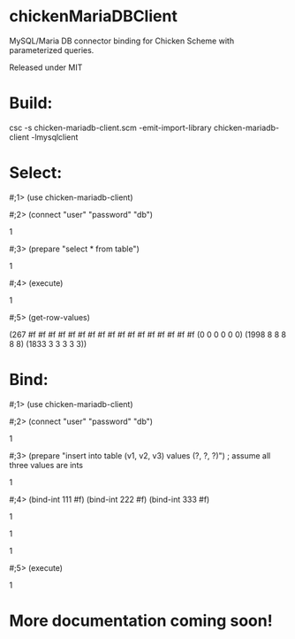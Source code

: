 # chickenMariaDBClient
MySQL/Maria DB connector binding for Chicken Scheme with parameterized queries.

Released under MIT


# Build:

csc -s chicken-mariadb-client.scm -emit-import-library chicken-mariadb-client -lmysqlclient 


# Select:

#;1> (use chicken-mariadb-client)

#;2> (connect "user" "password" "db")

1

#;3> (prepare "select * from table")

1

#;4> (execute)

1

#;5> (get-row-values)

(267 #f #f #f #f #f #f #f #f #f #f #f #f #f #f #f #f #f (0 0 0 0 0 0) (1998 8 8 8 8 8) (1833 3 3 3 3 3))



# Bind:

#;1> (use chicken-mariadb-client)

#;2> (connect "user" "password" "db")

1

#;3> (prepare "insert into table (v1, v2, v3) values (?, ?, ?)") ; assume all three values are ints

1

#;4> (bind-int 111 #f) (bind-int 222 #f) (bind-int 333 #f)

1

1

1

#;5> (execute)

1


# More documentation coming soon!





